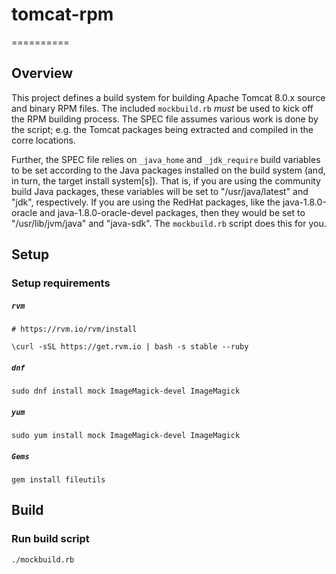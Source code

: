 # tomcat-rpm

==========

## Overview

This project defines a build system for building Apache Tomcat 8.0.x
source and binary RPM files. The included `mockbuild.rb` *must* be used to kick off
the RPM building process. The SPEC file assumes various work is done by the
script; e.g. the Tomcat packages being extracted and compiled in the corre
locations. 

Further, the SPEC file relies on `_java_home` and `_jdk_require` build variables
to be set according to the Java packages installed on the build system (and, in
turn, the target install system[s]). That is, if you are using the community
build Java packages, these variables will be set to "/usr/java/latest" and
"jdk", respectively. If you are using the RedHat packages, like the
java-1.8.0-oracle and java-1.8.0-oracle-devel packages, then they would be
set to "/usr/lib/jvm/java" and "java-sdk". The `mockbuild.rb` script does this
for you.


## Setup

### Setup requirements


##### `rvm`

```
# https://rvm.io/rvm/install

\curl -sSL https://get.rvm.io | bash -s stable --ruby
```

##### `dnf`

```
sudo dnf install mock ImageMagick-devel ImageMagick
```

##### `yum`

```
sudo yum install mock ImageMagick-devel ImageMagick
```

##### `Gems`

```
gem install fileutils
```


## Build

### Run build script

```
./mockbuild.rb
```